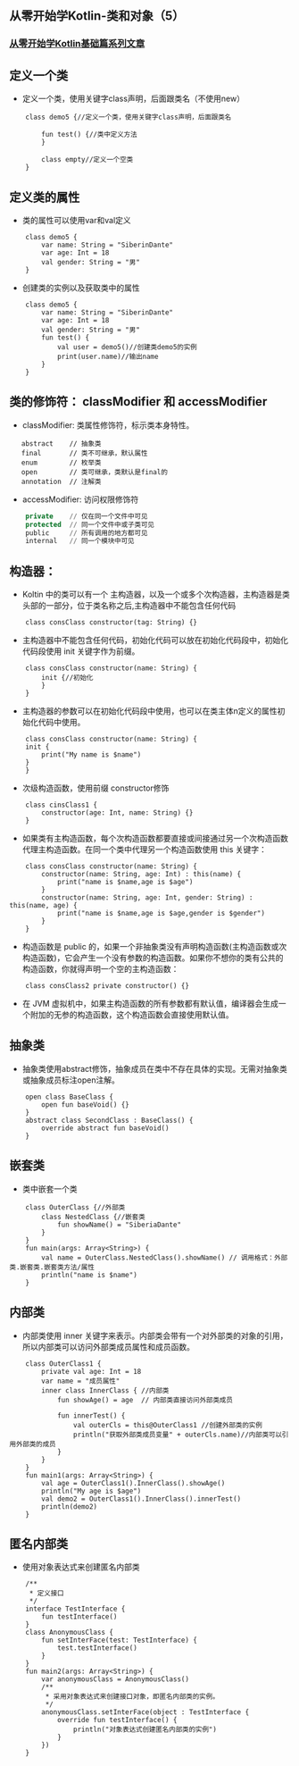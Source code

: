 ## 从零开始学Kotlin-类和对象（5）

### [从零开始学Kotlin基础篇系列文章](https://github.com/SiberiaDante/KotlinForAndroid)

## 定义一个类
* 定义一个类，使用关键字class声明，后面跟类名（不使用new）
```
    class demo5 {//定义一个类，使用关键字class声明，后面跟类名

        fun test() {//类中定义方法
        }

        class empty//定义一个空类
    }
```

## 定义类的属性
* 类的属性可以使用var和val定义
```
    class demo5 {
        var name: String = "SiberinDante"
        var age: Int = 18
        val gender: String = "男"
    }
```
* 创建类的实例以及获取类中的属性
```
    class demo5 {
        var name: String = "SiberinDante"
        var age: Int = 18
        val gender: String = "男"
        fun test() {
            val user = demo5()//创建类demo5的实例
            print(user.name)//输出name
        }
    }
```

## 类的修饰符： classModifier 和 accessModifier
* classModifier: 类属性修饰符，标示类本身特性。
```
   abstract    // 抽象类  
   final       // 类不可继承，默认属性
   enum        // 枚举类
   open        // 类可继承，类默认是final的
   annotation  // 注解类
``` 

* accessModifier: 访问权限修饰符
```a
    private    // 仅在同一个文件中可见
    protected  // 同一个文件中或子类可见
    public     // 所有调用的地方都可见
    internal   // 同一个模块中可见
```   

##  构造器：
* Koltin 中的类可以有一个 主构造器，以及一个或多个次构造器，主构造器是类头部的一部分，位于类名称之后,主构造器中不能包含任何代码
```
    class consClass constructor(tag: String) {}
```
* 主构造器中不能包含任何代码，初始化代码可以放在初始化代码段中，初始化代码段使用 init 关键字作为前缀。
```
    class consClass constructor(name: String) {
        init {//初始化
        }
    }
```
* 主构造器的参数可以在初始化代码段中使用，也可以在类主体n定义的属性初始化代码中使用。
```
    class consClass constructor(name: String) {
    init {
        print("My name is $name")
    }
    }
```
* 次级构造函数，使用前缀 constructor修饰
```
    class cinsClass1 {
        constructor(age: Int, name: String) {}
    }
```
* 如果类有主构造函数，每个次构造函数都要直接或间接通过另一个次构造函数代理主构造函数。在同一个类中代理另一个构造函数使用 this 关键字：
```
    class consClass constructor(name: String) {
        constructor(name: String, age: Int) : this(name) {
            print("name is $name,age is $age")
        }
        constructor(name: String, age: Int, gender: String) : this(name, age) {
            print("name is $name,age is $age,gender is $gender")
        }
    }
```
* 构造函数是 public 的，如果一个非抽象类没有声明构造函数(主构造函数或次构造函数)，它会产生一个没有参数的构造函数。如果你不想你的类有公共的构造函数，你就得声明一个空的主构造函数：
```
    class consClass2 private constructor() {}
```
* 在 JVM 虚拟机中，如果主构造函数的所有参数都有默认值，编译器会生成一个附加的无参的构造函数，这个构造函数会直接使用默认值。

## 抽象类
* 抽象类使用abstract修饰，抽象成员在类中不存在具体的实现。无需对抽象类或抽象成员标注open注解。
```
    open class BaseClass {
        open fun baseVoid() {}
    }
    abstract class SecondClass : BaseClass() {
        override abstract fun baseVoid()
    }
```

## 嵌套类
* 类中嵌套一个类
```
    class OuterClass {//外部类
        class NestedClass {//嵌套类
            fun showName() = "SiberiaDante"
        }
    }
    fun main(args: Array<String>) {
        val name = OuterClass.NestedClass().showName() // 调用格式：外部类.嵌套类.嵌套类方法/属性
        println("name is $name")
    }
```

## 内部类
* 内部类使用 inner 关键字来表示。内部类会带有一个对外部类的对象的引用，所以内部类可以访问外部类成员属性和成员函数。
```
    class OuterClass1 {
        private val age: Int = 18
        var name = "成员属性"
        inner class InnerClass { //内部类
            fun showAge() = age  // 内部类直接访问外部类成员

            fun innerTest() {
                val outerCls = this@OuterClass1 //创建外部类的实例
                println("获取外部类成员变量" + outerCls.name)//内部类可以引用外部类的成员
            }
        }
    }
    fun main1(args: Array<String>) {
        val age = OuterClass1().InnerClass().showAge()
        println("My age is $age") 
        val demo2 = OuterClass1().InnerClass().innerTest()
        println(demo2)
    }
```

## 匿名内部类
* 使用对象表达式来创建匿名内部类
```
    /**
     * 定义接口
     */
    interface TestInterface {
        fun testInterface()
    }
    class AnonymousClass {
        fun setInterFace(test: TestInterface) {
            test.testInterface()
        }
    }
    fun main2(args: Array<String>) {
        var anonymousClass = AnonymousClass()
        /**
         * 采用对象表达式来创建接口对象，即匿名内部类的实例。
         */
        anonymousClass.setInterFace(object : TestInterface {
            override fun testInterface() {
                println("对象表达式创建匿名内部类的实例")
            }
        })
    }
```

